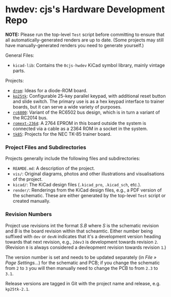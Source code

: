 hwdev: cjs's Hardware Development Repo
======================================

__NOTE:__ Please run the top-level `Test` script before committing to
ensure that all automatically-generated renders are up to date. (Some
projects may still have manually-generated renders you need to generate
yourself.)

General Files:
- `kicad-lib`: Contains the `0cjs-hwdev` KiCad symbol library, mainly
  vintage parts.

Projects:
- [`drom`]: Ideas for a diode-ROM board.
- [`kp25tk`]: Configurable 25-key parallel keypad, with additional reset
  button and slide switch. The primary use is as a hex keypad interface to
  trainer boards, but it can serve a wide variety of purposes.
- [`rc6800`]: Variant of the RC6502 bus design, which is in turn a variant of
  the RC2014 bus.
- [`romext-2364`]: A 2764 EPROM in this board outside the system is
  connected via a cable as a 2364 ROM in a socket in the system.
- [`tk85`]: Projects for the NEC TK-85 trainer board.

### Project Files and Subdirectories

Projects generally include the following files and subdirectories:
- `REAMDE.md`: A description of the project.
- `vis/`: Original diagrams, photos and other illustrations and
  visualisations of the project.
- `kicad/`: The KiCad design files (`.kicad_pro`, `.kicad_sch`, etc.).
- `render/`: Renderings from the KiCad design files, e.g., a PDF version of
  the schematic. These are either generated by the top-level `Test` script
  or created manually.

### Revision Numbers

Project use revisions int the format _S.B_ where _S_ is the schematic
revision and _B_ is the board revision within that scheamtic. Either number
being suffixed with `dev` or `devN` indicates that it's a development
version heading towards that next revision, e.g., `2dev3` is development
towards revision `2`. (Revision `0` is always considered a devleopment
revision towards revision `1`.)

The version number is set and needs to be updated separately (in _File »
Page Settings…_) for the schematic and PCB; if you change the schematic
from `2` to `3` you will then manually need to change the PCB to from `2.3`
to `3.1`.

Release versions are tagged in Git with the project name and release, e.g.
`kp25tk-2.1`.



<!-------------------------------------------------------------------->
[`drom`]: ./drom/
[`kp25tk`]: ./kp25tk/
[`rc6800`]: ./rc6800/
[`romext-2364`]: ./romext-2364/
[`tk85`]: ./tk85/
